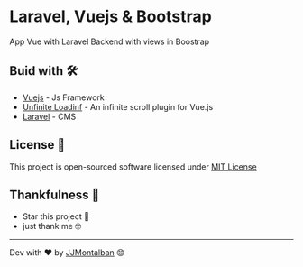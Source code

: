 # Laravel, Vuejs & Bootstrap

App Vue with Laravel Backend with views in Boostrap

## Buid with 🛠️

* [Vuejs](https://github.com/vuejs/vue) - Js Framework
* [Unfinite Loadinf](https://www.npmjs.com/package/vue-infinite-loading) - An infinite scroll plugin for Vue.js
* [Laravel](https://laravel.com/) - CMS


## License 📄

This project is open-sourced software licensed under [MIT License](https://opensource.org/licenses/MIT)


## Thankfulness 🎁

* Star this project 📢 
* just thank me 🤓



---
Dev with ❤️ by [JJMontalban](https://jjmontalban.github.io) 😊
